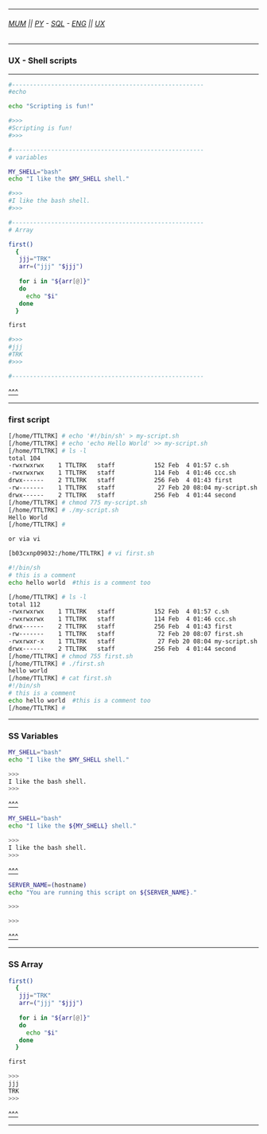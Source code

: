 
---

###### [MUM](https://github.com/ttltrk/PRG/blob/master/MUM.MD) || [PY](https://github.com/ttltrk/PRG/blob/master/PY/DOC/PYF/PYF.MD) - [SQL](https://github.com/ttltrk/DB/blob/master/SQL/DOC/OSM/OSQLM/SQLM/SQLM.MD) - [ENG](https://github.com/ttltrk/ELSE/blob/master/LAN/ENG/LE.MD) || [UX](https://github.com/ttltrk/ELSE/blob/master/M/UX/UX.MD)

---

<h3 id='^'>UX - Shell scripts</h3>

---

```bash
#------------------------------------------------------
#echo

echo "Scripting is fun!"

#>>>
#Scripting is fun!
#>>>

#------------------------------------------------------
# variables

MY_SHELL="bash"
echo "I like the $MY_SHELL shell."

#>>>
#I like the bash shell.
#>>>

#------------------------------------------------------
# Array

first()
  {  
   jjj="TRK"
   arr=("jjj" "$jjj")
   
   for i in "${arr[@]}"
   do
     echo "$i" 
   done
  }

first 

#>>>
#jjj
#TRK
#>>>

#------------------------------------------------------
```

<a href='#^'>^^^</a>

---

<h3 id='firstscript'>first script</h3>

```bash
[/home/TTLTRK] # echo '#!/bin/sh' > my-script.sh
[/home/TTLTRK] # echo 'echo Hello World' >> my-script.sh
[/home/TTLTRK] # ls -l
total 104
-rwxrwxrwx    1 TTLTRK   staff           152 Feb  4 01:57 c.sh
-rwxrwxrwx    1 TTLTRK   staff           114 Feb  4 01:46 ccc.sh
drwx------    2 TTLTRK   staff           256 Feb  4 01:43 first
-rw-------    1 TTLTRK   staff            27 Feb 20 08:04 my-script.sh
drwx------    2 TTLTRK   staff           256 Feb  4 01:44 second
[/home/TTLTRK] # chmod 775 my-script.sh
[/home/TTLTRK] # ./my-script.sh
Hello World
[/home/TTLTRK] #

or via vi

[b03cxnp09032:/home/TTLTRK] # vi first.sh

#!/bin/sh
# this is a comment
echo hello world  #this is a comment too

[/home/TTLTRK] # ls -l
total 112
-rwxrwxrwx    1 TTLTRK   staff           152 Feb  4 01:57 c.sh
-rwxrwxrwx    1 TTLTRK   staff           114 Feb  4 01:46 ccc.sh
drwx------    2 TTLTRK   staff           256 Feb  4 01:43 first
-rw-------    1 TTLTRK   staff            72 Feb 20 08:07 first.sh
-rwxrwxr-x    1 TTLTRK   staff            27 Feb 20 08:04 my-script.sh
drwx------    2 TTLTRK   staff           256 Feb  4 01:44 second
[/home/TTLTRK] # chmod 755 first.sh
[/home/TTLTRK] # ./first.sh
hello world
[/home/TTLTRK] # cat first.sh
#!/bin/sh
# this is a comment
echo hello world  #this is a comment too
[/home/TTLTRK] #

```

---
  
<h3 id='variables'>SS Variables</h3>

```bash
MY_SHELL="bash"
echo "I like the $MY_SHELL shell."

>>>
I like the bash shell.
>>>
```

<a href='#^'>^^^</a>

```bash
MY_SHELL="bash"
echo "I like the ${MY_SHELL} shell."

>>>
I like the bash shell.
>>>
```

<a href='#^'>^^^</a>

```bash
SERVER_NAME=(hostname)
echo "You are running this script on ${SERVER_NAME}."

>>>

>>>
```

<a href='#^'>^^^</a>

---

<h3 id='array'>SS Array</h3>

```bash
first()
  {  
   jjj="TRK"
   arr=("jjj" "$jjj")
   
   for i in "${arr[@]}"
   do
     echo "$i" 
   done
  }

first 

>>>
jjj
TRK
>>>
```

<a href='#^'>^^^</a>

---
